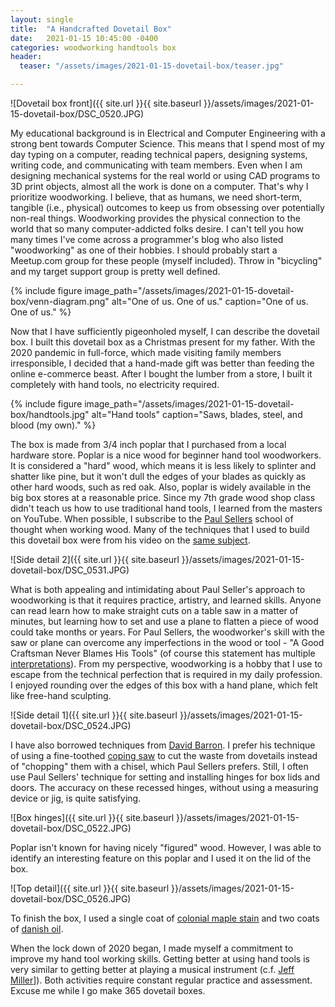 ```yaml
---
layout: single
title:  "A Handcrafted Dovetail Box"
date:   2021-01-15 10:45:00 -0400
categories: woodworking handtools box
header:
  teaser: "/assets/images/2021-01-15-dovetail-box/teaser.jpg"

---
```


![Dovetail box front]({{ site.url }}{{ site.baseurl }}/assets/images/2021-01-15-dovetail-box/DSC_0520.JPG)

My educational background is in Electrical and Computer Engineering with a
strong bent towards Computer Science. This means that I spend most of my day
typing on a computer, reading technical papers, designing systems, writing
code, and communicating with team members. Even when I am designing mechanical
systems for the real world or using CAD programs to 3D print objects, almost
all the work is done on a computer. That's why I prioritize woodworking. I
believe, that as humans, we need short-term, tangible (i.e., physical) outcomes
to keep us from obsessing over potentially non-real things. Woodworking
provides the physical connection to the world that so many computer-addicted
folks desire. I can't tell you how many times I've come across a programmer's
blog who also listed "woodworking" as one of their hobbies. I should probably
start a Meetup.com group for these people (myself included). Throw in
"bicycling" and my target support group is pretty well defined.

{% include figure image_path="/assets/images/2021-01-15-dovetail-box/venn-diagram.png" alt="One of us. One of us." caption="One of us. One of us." %}

Now that I have sufficiently pigeonholed myself, I can describe the dovetail
box. I built this dovetail box as a Christmas present for my father. With the
2020 pandemic in full-force, which made visiting family members irresponsible,
I decided that a hand-made gift was better than feeding the online e-commerce
beast. After I bought the lumber from a store, I built it completely with hand
tools, no electricity required.

{% include figure image_path="/assets/images/2021-01-15-dovetail-box/handtools.jpg" alt="Hand tools" caption="Saws, blades, steel, and blood (my own)." %}

The box is made from 3/4 inch poplar that I purchased from a local hardware
store. Poplar is a nice wood for beginner hand tool woodworkers. It is
considered a "hard" wood, which means it is less likely to splinter and shatter
like pine, but it won't dull the edges of your blades as quickly as other hard
woods, such as red oak. Also, poplar is widely available in the big box stores
at a reasonable price. Since my 7th grade wood shop class didn't teach us how
to use traditional hand tools, I learned from the masters on YouTube. When
possible, I subscribe to the [Paul
Sellers](https://www.youtube.com/user/PaulSellersWoodwork) school of thought
when working wood. Many of the techniques that I used to build this dovetail
box were from his video on the [same
subject](https://youtu.be/SibYJ8JtOo4).

![Side detail 2]({{ site.url }}{{ site.baseurl }}/assets/images/2021-01-15-dovetail-box/DSC_0531.JPG)

What is both appealing and intimidating about Paul Seller's approach to
woodworking is that it requires practice, artistry, and learned skills. Anyone
can read learn how to make straight cuts on a table saw in a matter of minutes,
but learning how to set and use a plane to flatten a piece of wood could take
months or years. For Paul Sellers, the woodworker's skill with the saw or plane
can overcome any imperfections in the wood or tool - "A Good Craftsman Never
Blames His Tools" (of course this statement has multiple
[interpretations](http://www.javiercasas.com/articles/good-craftsman-never-blames-tools/)). From
my perspective, woodworking is a hobby that I use to escape from the technical
perfection that is required in my daily profession. I enjoyed rounding over the
edges of this box with a hand plane, which felt like free-hand sculpting.

![Side detail 1]({{ site.url }}{{ site.baseurl }}/assets/images/2021-01-15-dovetail-box/DSC_0524.JPG)

I have also borrowed techniques from [David
Barron](https://www.youtube.com/watch?v=ibyTMTLjaq8&t=122s). I prefer his
technique of using a fine-toothed [coping
saw](https://www.highlandwoodworking.com/knew-concepts-5in-woodworkers-fretsaw.aspx)
to cut the waste from dovetails instead of "chopping" them with a chisel, which
Paul Sellers prefers. Still, I often use Paul Sellers' technique for setting
and installing hinges for box lids and doors. The accuracy on these recessed
hinges, without using a measuring device or jig, is quite satisfying.

![Box hinges]({{ site.url }}{{ site.baseurl }}/assets/images/2021-01-15-dovetail-box/DSC_0522.JPG)

Poplar isn't known for having nicely "figured" wood. However, I was able to
identify an interesting feature on this poplar and I used it on the lid of the
box.

![Top detail]({{ site.url }}{{ site.baseurl }}/assets/images/2021-01-15-dovetail-box/DSC_0526.JPG)

To finish the box, I used a single coat of [colonial maple
stain](https://www.lowes.com/pd/Minwax-Wood-Finish-Satin-Colonial-Maple-Oil-based-Interior-Stain-Actual-Net-Contents-8-fl-oz/999914527)
and two coats of [danish
oil](https://www.lowes.com/pd/WATCO-Brown-Danish-Oil-Actual-Net-Contents-16-fl-oz/3142391?cm_mmc=shp-_-c-_-prd-_-pnt-_-google-_-lia-_-219-_-interiorstains-_-3142391-_-0&placeholder=null&ds_rl=1286981&gclid=CjwKCAiAl4WABhAJEiwATUnEF7em7_JC6P0BLgOs2R5DDnbi1EAVwbkwTVPzFNpFH6uf2b3KiRXH0hoCgR8QAvD_BwE&gclsrc=aw.ds).

When the lock down of 2020 began, I made myself a commitment to improve my hand
tool working skills. Getting better at using hand tools is very similar to
getting better at playing a musical instrument (c.f. [Jeff
Miller](https://www.goodreads.com/book/show/18886619-the-foundations-of-better-woodworking)]). Both
activities require constant regular practice and assessment. Excuse me while I
go make 365 dovetail boxes.
